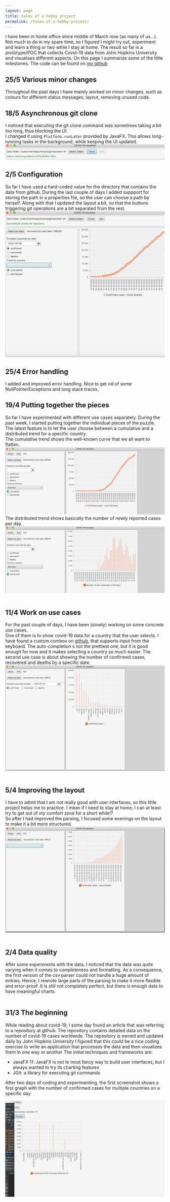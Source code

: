 ```yaml
---
layout: page
title: tales of a hobby project
permalink: /tales-of-a-hobby-project/
---
```

I have been in home office since middle of March now (as many of us...). Not much to do in my spare time, so I figured I might try out, experiment and learn a thing or two while I stay at home.
The result so far is a prototype/POC that collects Covid-19 data from John Hopkins University and visualises different aspects.
On this page I summarize some of the little milestones. The code can be found on [my github](https://github.com/mbaeumer/covid-19-vis)

## 25/5 Various minor changes
Throughout the past days I have mainly worked on minor changes, such as colours for different status messages, layout, removing unused code.

## 18/5 Asynchronous git clone
I noticed that executing the git clone command was sometimes taking a bit too long, thus blocking the UI.<br/>
I changed it using `Platform.runLater` provided by JavaFX. This allows long-running tasks in the background, while keeping the UI updated.
![](/assets/covid19vis/git-status.png)

## 2/5 Configuration
So far I have used a hard-coded value for the directory that contains the data from github. During the last couple of days I added suppport for storing the path in a properties file, so the user can choose a path by herself.
Along with that I updated the layout a bit, so that the buttons triggering git operations are a bit separated from the rest.
![](/assets/covid19vis/layout.png)

## 25/4 Error handling
I added and improved error handling. Nice to get rid of some NullPointerExceptions and long stack traces.

## 19/4 Putting together the pieces
So far I have experimented with different use cases separately. During the past week, I started putting together the individual pieces of the puzzle.
<br/>
The latest feature is to let the user choose between a cumulative and a distributed trend for a specific country.<br/>
The cumulative trend shows the well-known curve that we all want to flatten.<br/>
![](/assets/covid19vis/cumulative.png)
The distributed trend shows basically the number of newly reported cases per day.
![](/assets/covid19vis/distributed.png)
<br/>
<br/>
## 11/4 Work on use cases
For the past couple of days, I have been (slowly) working on some concrete use cases.<br/>
One of them is to show covid-19 data for a country that the user selects.
I have found a custom combox on [github](https://github.com/jesuino/javafx-combox-autocomplete), that supports input from the keyboard. The auto-completion s not the prettiest one, but it is good enough for now and it makes selecting a country so much easier.
The second use case is about showing the number of confirmed cases, recovered and deaths by a specific date.
![](/assets/covid19vis/by-date.png)
<br/>
<br/>
## 5/4 Improving the layout
I have to admit that I am not really good with user interfaces, so this little project helps me to practice. I mean if I need to stay at home, I can at least try to get out of my comfort zone for a short while!?<br/>
So after I had improved the parsing, I focused some evenings on the layout to make it a bit more structured.
![](/assets/covid19vis/trend.png)
<br/>
<br/>

## 2/4 Data quality
After some experiments with the data, I noticed that the data was quite varying when it comes to completeness and formatting. As a consequence, the first version of the csv parser could not handle a huge amount of entries. Hence, I rewrote large parts of the parsing to make it more flexible and error-proof. It is still not completely perfect, but there is enough data to have meaningful charts.
<br/>
<br/>

## 31/3 The beginning
While reading about covid-19, I some day found an article that was referring to a repository at github. The repository contains detailed data on the number of covid-19 cases worldwide. The repository is owned and updated daily by John Hopkins University
I figured that this could be a nice coding exercise to write an application that processes the data and then visualizes them in one way or another
The initial techniques and frameworks are:

* JavaFX 11: JavaFX is not te most fancy way to build user interfaces, but I always wanted to try its charting features
* JGit: a library for executing git commands

After two days of coding and experimenting, the first screenshot shows a first graph with the number of confirmed cases for multiple countries on a specific day

![](/assets/covid19vis/initial.png)
